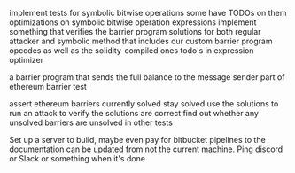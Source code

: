 implement tests for
symbolic bitwise operations some have TODOs on them
optimizations on symbolic bitwise operation expressions
implement something that verifies the barrier program solutions for both regular attacker and symbolic method
that includes our custom barrier program opcodes as well as the solidity-compiled ones
todo's in expression optimizer

a barrier program that sends the full balance to the message sender
part of ethereum barrier test

assert ethereum barriers currently solved stay solved
use the solutions to run an attack to verify the solutions are correct
find out whether any unsolved barriers are unsolved in other tests

Set up a server to build, maybe even pay for bitbucket pipelines to the documentation
can be updated from not the current machine. Ping discord or Slack or
something when it's done
